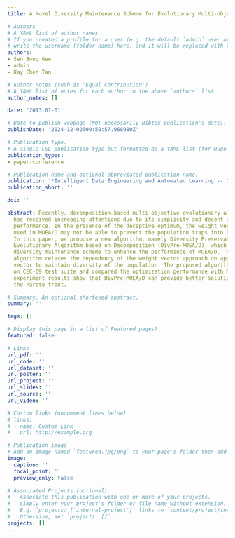```yaml
---
title: A Novel Diversity Maintenance Scheme for Evolutionary Multi-objective Optimization

# Authors
# A YAML list of author names
# If you created a profile for a user (e.g. the default `admin` user at `content/authors/admin/`), 
# write the username (folder name) here, and it will be replaced with their full name and linked to their profile.
authors:
- Sen Bong Gee
- admin
- Kay Chen Tan

# Author notes (such as 'Equal Contribution')
# A YAML list of notes for each author in the above `authors` list
author_notes: []

date: '2013-01-01'

# Date to publish webpage (NOT necessarily Bibtex publication's date).
publishDate: '2024-12-02T09:50:57.968980Z'

# Publication type.
# A single CSL publication type but formatted as a YAML list (for Hugo requirements).
publication_types:
- paper-conference

# Publication name and optional abbreviated publication name.
publication: '*Intelligent Data Engineering and Automated Learning -- IDEAL 2013*'
publication_short: ''

doi: ''

abstract: Recently, decomposition-based multi-objective evolutionary algorithm (MOEA/D)
  has received increasing attentions due to its simplicity and decent optimization
  performance. In the presence of the deceptive optimum, the weight vector approach
  used in MOEA/D may not be able to prevent the population traps into local optimum.
  In this paper, we propose a new algorithm, namely Diversity Preservation Multi-objective
  Evolutionary Algorithm based on Decomposition (DivPre-MOEA/D), which uses novel
  diversity maintenance scheme to enhance the performance of MOEA/D. The proposed
  algorithm relaxes the dependency of the weight vector approach on approximated ideal
  vector to maintain diversity of the population. The proposed algorithm is evaluated
  on CEC-09 test suite and compared the optimization performance with MOEA/D. The
  experiment results show that DivPre-MOEA/D can provide better solutions spread along
  the Pareto front.

# Summary. An optional shortened abstract.
summary: ''

tags: []

# Display this page in a list of Featured pages?
featured: false

# Links
url_pdf: ''
url_code: ''
url_dataset: ''
url_poster: ''
url_project: ''
url_slides: ''
url_source: ''
url_video: ''

# Custom links (uncomment lines below)
# links:
# - name: Custom Link
#   url: http://example.org

# Publication image
# Add an image named `featured.jpg/png` to your page's folder then add a caption below.
image:
  caption: ''
  focal_point: ''
  preview_only: false

# Associated Projects (optional).
#   Associate this publication with one or more of your projects.
#   Simply enter your project's folder or file name without extension.
#   E.g. `projects: ['internal-project']` links to `content/project/internal-project/index.md`.
#   Otherwise, set `projects: []`.
projects: []
---
```



